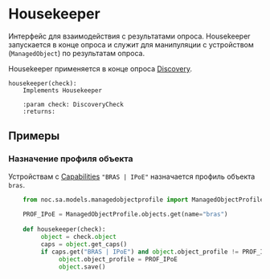 # Housekeeper


Интерфейс для взаимодействия с результатами опроса. Housekeeper запускается в конце опроса и
служит для манипуляции с устройством (`ManagedObject`) по результатам опроса. 

Housekeeper применяется в конце опроса [Discovery](../../admin/reference/discovery/box/hk.md).

 
    housekeeper(check):
        Implements Housekeeper
    
        :param check: DiscoveryCheck 
        :returns: 

## Примеры

### Назначение профиля объекта 

Устройствам с [Capabilities](../../user/reference/caps/index.md) `"BRAS | IPoE"` назначается профиль объекта `bras`.

```python
    from noc.sa.models.managedobjectprofile import ManagedObjectProfile
    
    PROF_IPoE = ManagedObjectProfile.objects.get(name="bras")
    
    def housekeeper(check):
         object = check.object
         caps = object.get_caps()
         if caps.get("BRAS | IPoE") and object.object_profile != PROF_IPoE:
              object.object_profile = PROF_IPoE
              object.save()
```
